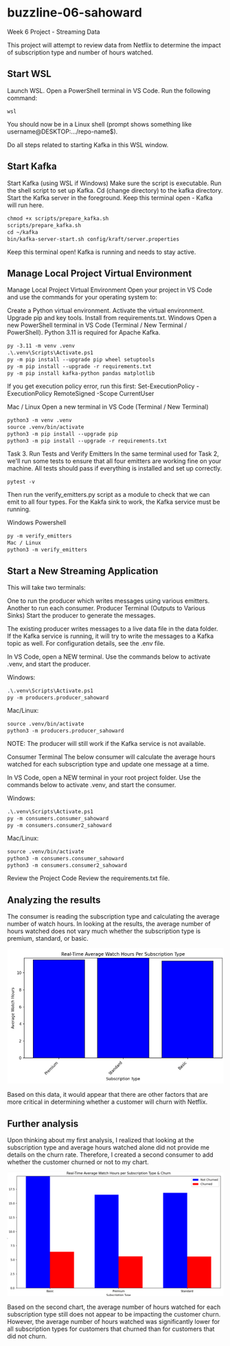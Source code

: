 # buzzline-06-sahoward

Week 6 Project - Streaming Data

This project will attempt to review data from Netflix to determine the impact of subscription type and number of hours watched.

## Start WSL
Launch WSL. Open a PowerShell terminal in VS Code. Run the following command:

```
wsl
```

You should now be in a Linux shell (prompt shows something like username@DESKTOP:.../repo-name$).

Do all steps related to starting Kafka in this WSL window.

## Start Kafka
Start Kafka (using WSL if Windows)
Make sure the script is executable.
Run the shell script to set up Kafka.
Cd (change directory) to the kafka directory.
Start the Kafka server in the foreground. Keep this terminal open - Kafka will run here.

```
chmod +x scripts/prepare_kafka.sh
scripts/prepare_kafka.sh
cd ~/kafka
bin/kafka-server-start.sh config/kraft/server.properties
```
Keep this terminal open! Kafka is running and needs to stay active.

## Manage Local Project Virtual Environment
Manage Local Project Virtual Environment
Open your project in VS Code and use the commands for your operating system to:

Create a Python virtual environment.
Activate the virtual environment.
Upgrade pip and key tools.
Install from requirements.txt.
Windows
Open a new PowerShell terminal in VS Code (Terminal / New Terminal / PowerShell). Python 3.11 is required for Apache Kafka.
```
py -3.11 -m venv .venv
.\.venv\Scripts\Activate.ps1
py -m pip install --upgrade pip wheel setuptools
py -m pip install --upgrade -r requirements.txt
py -m pip install kafka-python pandas matplotlib
```
If you get execution policy error, run this first: Set-ExecutionPolicy -ExecutionPolicy RemoteSigned -Scope CurrentUser

Mac / Linux
Open a new terminal in VS Code (Terminal / New Terminal)

```
python3 -m venv .venv
source .venv/bin/activate
python3 -m pip install --upgrade pip
python3 -m pip install --upgrade -r requirements.txt
```

Task 3. Run Tests and Verify Emitters
In the same terminal used for Task 2, we'll run some tests to ensure that all four emitters are working fine on your machine. All tests should pass if everything is installed and set up correctly.

```
pytest -v
```
Then run the verify_emitters.py script as a module to check that we can emit to all four types. For the Kakfa sink to work, the Kafka service must be running.

Windows Powershell
```
py -m verify_emitters
Mac / Linux
python3 -m verify_emitters
```

## Start a New Streaming Application
This will take two terminals:

One to run the producer which writes messages using various emitters.
Another to run each consumer.
Producer Terminal (Outputs to Various Sinks)
Start the producer to generate the messages.

The existing producer writes messages to a live data file in the data folder. If the Kafka service is running, it will try to write the messages to a Kafka topic as well. For configuration details, see the .env file.

In VS Code, open a NEW terminal. Use the commands below to activate .venv, and start the producer.

Windows:
```
.\.venv\Scripts\Activate.ps1
py -m producers.producer_sahoward
```
Mac/Linux:
```
source .venv/bin/activate
python3 -m producers.producer_sahoward
```
NOTE: The producer will still work if the Kafka service is not available.

Consumer Terminal
The below consumer will calculate the average hours watched for each subscription type and update one message at a time.

In VS Code, open a NEW terminal in your root project folder. Use the commands below to activate .venv, and start the consumer.

Windows:
```
.\.venv\Scripts\Activate.ps1
py -m consumers.consumer_sahoward
py -m consumers.consumer2_sahoward
```
Mac/Linux:
```
source .venv/bin/activate
python3 -m consumers.consumer_sahoward
python3 -m consumers.consumer2_sahoward
```
Review the Project Code
Review the requirements.txt file.

## Analyzing the results

The consumer is reading the subscription type and calculating the average number of watch hours. In looking at the results, the average number of hours watched does not vary much whether the subscription type is premium, standard, or basic.

![caption](images/netflix.png)

Based on this data, it would appear that there are other factors that are more critical in determining whether a customer will churn with Netflix.

## Further analysis
Upon thinking about my first analysis, I realized that looking at the subscription type and average hours watched alone did not provide me details on the churn rate.  Therefore, I created a second consumer to add whether the customer churned or not to my chart.

![caption](images/netflix2.png)

Based on the second chart, the average number of hours watched for each subscription type still does not appear to be impacting the customer churn. However, the average number of hours watched was significantly lower for all subscription types for customers that churned than for customers that did not churn.